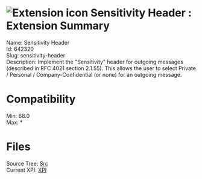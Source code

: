 # ![Extension icon](https://addons.thunderbird.net/user-media/addon_icons/642/642320-64.png?modified=1453008871) Sensitivity Header : Extension Summary

Name: Sensitivity Header  
Id: 642320  
Slug: sensitivity-header  
Description: Implement the "Sensitivity" header for outgoing messages (described in RFC 4021 section 2.1.55).
This allows the user to select Private / Personal / Company-Confidential (or none) for an outgoing message.
  

# Compatibility
Min: 68.0  
Max: *  

# Files

Source Tree: [Src](C:/Dev/Thunderbird/ThunderKdB/xall/x68/642320-sensitivity-header/src)  
Current XPI: [XPI](C:/Dev/Thunderbird/ThunderKdB/xall/x68/642320-sensitivity-header/xpi)  



